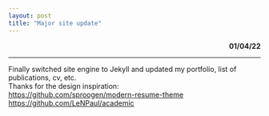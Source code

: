 ```yaml
---
layout: post
title: "Major site update"
---
```


<div class="row g-5 mb-5">
  <div class="col-md-6">
  <span class="circle-img" style="background-image: url({{ site.github.url }}/assets/img/done.jpg)"></span>
  </div>
  <div class="col-md-6">
  <p align="right"> <b>01/04/22</b> </p> <hr/>
	Finally switched site engine to Jekyll and updated my portfolio, list of publications, cv, etc.  <br/>
Thanks for the design inspiration: <br/> 
<a href="https://github.com/sproogen/modern-resume-theme">https://github.com/sproogen/modern-resume-theme</a> <br/>
<a href="https://github.com/LeNPaul/academic">https://github.com/LeNPaul/academic</a>  <br/>
  </div>

</div>
	
	



